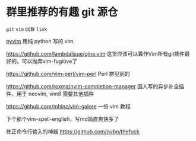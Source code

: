 # 群里推荐的有趣 git 源仓
`git` `vim` `QQ群` `link`

[pyvim](https://github.com/jonathanslenders/pyvim)
用纯 python 写的 vim.

https://github.com/lambdalisue/gina.vim
这货应该可以算作Vim所有git插件最好的。可以抛弃vim-fugitive了

https://github.com/vim-perl/vim-perl
Perl 群见到的

https://github.com/roxma/nvim-completion-manager
国人写的异步补全插件，用于 neovim, vim8 需要其他插件

https://github.com/mhinz/vim-galore
一份 vim 教程

下个那个vim-spell-english，写md简直爽快多了

修正命令行输入的神器
https://github.com/nvbn/thefuck
